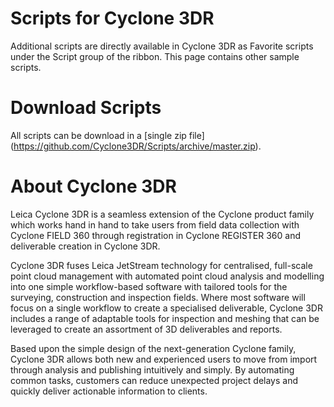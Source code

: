 # Scripts for Cyclone 3DR

Additional scripts are directly available in Cyclone 3DR as Favorite scripts under the Script group of the ribbon.
This page contains other sample scripts.

# Download Scripts

All scripts can be download in a [single zip file] (https://github.com/Cyclone3DR/Scripts/archive/master.zip).

# About Cyclone 3DR
Leica Cyclone 3DR is a seamless extension of the Cyclone product family which works hand in hand to take users from field data collection with Cyclone FIELD 360 through registration in Cyclone REGISTER 360 and deliverable creation in Cyclone 3DR.

Cyclone 3DR fuses Leica JetStream technology for centralised, full-scale point cloud management with automated point cloud analysis and modelling into one simple workflow-based software with tailored tools for the surveying, construction and inspection fields. Where most software will focus on a single workflow to create a specialised deliverable, Cyclone 3DR includes a range of adaptable tools for inspection and meshing that can be leveraged to create an assortment of 3D deliverables and reports.

Based upon the simple design of the next-generation Cyclone family, Cyclone 3DR allows both new and experienced users to move from import through analysis and publishing intuitively and simply. By automating common tasks, customers can reduce unexpected project delays and quickly deliver actionable information to clients.